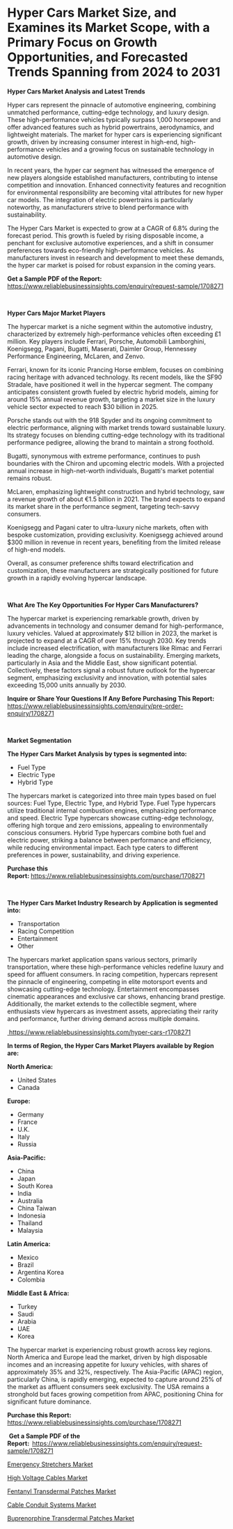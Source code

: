 <p><h1>Hyper Cars Market Size, and Examines its Market Scope, with a Primary Focus on Growth Opportunities, and Forecasted Trends Spanning from 2024 to 2031</h1></p><p><strong>Hyper Cars Market Analysis and Latest Trends</strong></p>
<p><p>Hyper cars represent the pinnacle of automotive engineering, combining unmatched performance, cutting-edge technology, and luxury design. These high-performance vehicles typically surpass 1,000 horsepower and offer advanced features such as hybrid powertrains, aerodynamics, and lightweight materials. The market for hyper cars is experiencing significant growth, driven by increasing consumer interest in high-end, high-performance vehicles and a growing focus on sustainable technology in automotive design.</p><p>In recent years, the hyper car segment has witnessed the emergence of new players alongside established manufacturers, contributing to intense competition and innovation. Enhanced connectivity features and recognition for environmental responsibility are becoming vital attributes for new hyper car models. The integration of electric powertrains is particularly noteworthy, as manufacturers strive to blend performance with sustainability.</p><p>The Hyper Cars Market is expected to grow at a CAGR of 6.8% during the forecast period. This growth is fueled by rising disposable income, a penchant for exclusive automotive experiences, and a shift in consumer preferences towards eco-friendly high-performance vehicles. As manufacturers invest in research and development to meet these demands, the hyper car market is poised for robust expansion in the coming years.</p></p>
<p><strong>Get a Sample PDF of the Report:&nbsp;</strong> <a href="https://www.reliablebusinessinsights.com/enquiry/request-sample/1708271?utm_campaign=84&utm_medium=2&utm_source=Github&utm_content=ia&utm_term=07102024&utm_id=hyper-cars">https://www.reliablebusinessinsights.com/enquiry/request-sample/1708271</a></p>
<p>&nbsp;</p>
<p><strong>Hyper Cars Major Market Players</strong></p>
<p><p>The hypercar market is a niche segment within the automotive industry, characterized by extremely high-performance vehicles often exceeding £1 million. Key players include Ferrari, Porsche, Automobili Lamborghini, Koenigsegg, Pagani, Bugatti, Maserati, Daimler Group, Hennessey Performance Engineering, McLaren, and Zenvo.</p><p>Ferrari, known for its iconic Prancing Horse emblem, focuses on combining racing heritage with advanced technology. Its recent models, like the SF90 Stradale, have positioned it well in the hypercar segment. The company anticipates consistent growth fueled by electric hybrid models, aiming for around 15% annual revenue growth, targeting a market size in the luxury vehicle sector expected to reach $30 billion in 2025.</p><p>Porsche stands out with the 918 Spyder and its ongoing commitment to electric performance, aligning with market trends toward sustainable luxury. Its strategy focuses on blending cutting-edge technology with its traditional performance pedigree, allowing the brand to maintain a strong foothold.</p><p>Bugatti, synonymous with extreme performance, continues to push boundaries with the Chiron and upcoming electric models. With a projected annual increase in high-net-worth individuals, Bugatti's market potential remains robust.</p><p>McLaren, emphasizing lightweight construction and hybrid technology, saw a revenue growth of about €1.5 billion in 2021. The brand expects to expand its market share in the performance segment, targeting tech-savvy consumers.</p><p>Koenigsegg and Pagani cater to ultra-luxury niche markets, often with bespoke customization, providing exclusivity. Koenigsegg achieved around $300 million in revenue in recent years, benefiting from the limited release of high-end models.</p><p>Overall, as consumer preference shifts toward electrification and customization, these manufacturers are strategically positioned for future growth in a rapidly evolving hypercar landscape.</p></p>
<p>&nbsp;</p>
<p><strong>What Are The Key Opportunities For Hyper Cars Manufacturers?</strong></p>
<p><p>The hypercar market is experiencing remarkable growth, driven by advancements in technology and consumer demand for high-performance, luxury vehicles. Valued at approximately $12 billion in 2023, the market is projected to expand at a CAGR of over 15% through 2030. Key trends include increased electrification, with manufacturers like Rimac and Ferrari leading the charge, alongside a focus on sustainability. Emerging markets, particularly in Asia and the Middle East, show significant potential. Collectively, these factors signal a robust future outlook for the hypercar segment, emphasizing exclusivity and innovation, with potential sales exceeding 15,000 units annually by 2030.</p></p>
<p><strong>Inquire or Share Your Questions If Any Before Purchasing This Report:</strong> <a href="https://www.reliablebusinessinsights.com/enquiry/pre-order-enquiry/1708271?utm_campaign=84&utm_medium=2&utm_source=Github&utm_content=ia&utm_term=07102024&utm_id=hyper-cars">https://www.reliablebusinessinsights.com/enquiry/pre-order-enquiry/1708271</a></p>
<p>&nbsp;</p>
<p><strong>Market Segmentation</strong></p>
<p><strong>The Hyper Cars Market Analysis by types is segmented into:</strong></p>
<p><ul><li>Fuel Type</li><li>Electric Type</li><li>Hybrid Type</li></ul></p>
<p><p>The hypercars market is categorized into three main types based on fuel sources: Fuel Type, Electric Type, and Hybrid Type. Fuel Type hypercars utilize traditional internal combustion engines, emphasizing performance and speed. Electric Type hypercars showcase cutting-edge technology, offering high torque and zero emissions, appealing to environmentally conscious consumers. Hybrid Type hypercars combine both fuel and electric power, striking a balance between performance and efficiency, while reducing environmental impact. Each type caters to different preferences in power, sustainability, and driving experience.</p></p>
<p><strong>Purchase this Report:&nbsp;</strong><a href="https://www.reliablebusinessinsights.com/purchase/1708271?utm_campaign=84&utm_medium=2&utm_source=Github&utm_content=ia&utm_term=07102024&utm_id=hyper-cars">https://www.reliablebusinessinsights.com/purchase/1708271</a></p>
<p>&nbsp;</p>
<p><strong>The Hyper Cars Market Industry Research by Application is segmented into:</strong></p>
<p><ul><li>Transportation</li><li>Racing Competition</li><li>Entertainment</li><li>Other</li></ul></p>
<p><p>The hypercars market application spans various sectors, primarily transportation, where these high-performance vehicles redefine luxury and speed for affluent consumers. In racing competition, hypercars represent the pinnacle of engineering, competing in elite motorsport events and showcasing cutting-edge technology. Entertainment encompasses cinematic appearances and exclusive car shows, enhancing brand prestige. Additionally, the market extends to the collectible segment, where enthusiasts view hypercars as investment assets, appreciating their rarity and performance, further driving demand across multiple domains.</p></p>
<p><a href="https://www.reliablebusinessinsights.com/hyper-cars-r1708271?utm_campaign=84&utm_medium=2&utm_source=Github&utm_content=ia&utm_term=07102024&utm_id=hyper-cars">&nbsp;https://www.reliablebusinessinsights.com/hyper-cars-r1708271</a></p>
<p><strong>In terms of Region, the Hyper Cars Market Players available by Region are:</strong></p>
<p>
    <p> <strong> North America: </strong>
        <ul>
            <li>United States</li>
            <li>Canada</li>
        </ul>
        </p> 
    <p> <strong> Europe: </strong>
        <ul>
            <li>Germany</li>
            <li>France</li>
            <li>U.K.</li>
            <li>Italy</li>
            <li>Russia</li>
        </ul>
        </p> 
    <p> <strong> Asia-Pacific: </strong>
        <ul>
            <li>China</li>
            <li>Japan</li>
            <li>South Korea</li>
            <li>India</li>
            <li>Australia</li>
            <li>China Taiwan</li>
            <li>Indonesia</li>
            <li>Thailand</li>
            <li>Malaysia</li>
        </ul>
        </p> 
    <p> <strong> Latin America: </strong>
        <ul>
            <li>Mexico</li>
            <li>Brazil</li>
            <li>Argentina Korea</li>
            <li>Colombia</li>
        </ul>
        </p> 
    <p> <strong> Middle East & Africa: </strong>
        <ul>
            <li>Turkey</li>
            <li>Saudi</li>
            <li>Arabia</li>
            <li>UAE</li>
            <li>Korea</li>
        </ul>
    </p>
    </p>
<p><p>The hypercar market is experiencing robust growth across key regions. North America and Europe lead the market, driven by high disposable incomes and an increasing appetite for luxury vehicles, with shares of approximately 35% and 32%, respectively. The Asia-Pacific (APAC) region, particularly China, is rapidly emerging, expected to capture around 25% of the market as affluent consumers seek exclusivity. The USA remains a stronghold but faces growing competition from APAC, positioning China for significant future dominance.</p></p>
<p><strong>Purchase this Report: </strong><a href="https://www.reliablebusinessinsights.com/purchase/1708271?utm_campaign=84&utm_medium=2&utm_source=Github&utm_content=ia&utm_term=07102024&utm_id=hyper-cars">https://www.reliablebusinessinsights.com/purchase/1708271</a></p>
<p>&nbsp;<strong>Get a Sample PDF of the Report:&nbsp;&nbsp;</strong><a href="https://www.reliablebusinessinsights.com/enquiry/request-sample/1708271?utm_campaign=84&utm_medium=2&utm_source=Github&utm_content=ia&utm_term=07102024&utm_id=hyper-cars">https://www.reliablebusinessinsights.com/enquiry/request-sample/1708271</a></p>
<p><strong></strong></p>
<p><p><a href="https://github.com/GRUBBSCHARLES/Market-Research-Report-List-1/blob/main/emergency-stretchers-market.md?utm_campaign=84&utm_medium=2&utm_source=Github&utm_content=ia&utm_term=07102024&utm_id=hyper-cars">Emergency Stretchers Market</a></p><p><a href="https://issuu.com/reportprime-2/docs/high-voltage-cables-market-size-203_7b0cdf0ce834b8?utm_campaign=84&utm_medium=2&utm_source=Github&utm_content=ia&utm_term=07102024&utm_id=hyper-cars">High Voltage Cables Market</a></p><p><a href="https://www.linkedin.com/pulse/fentanyl-transdermal-patches-market-outlook-forecast-from-akddf?utm_campaign=84&utm_medium=2&utm_source=Github&utm_content=ia&utm_term=07102024&utm_id=hyper-cars">Fentanyl Transdermal Patches Market</a></p><p><a href="https://issuu.com/reportprime-2/docs/cable-conduit-systems-market-size-2_2aaaf6f022fe40?utm_campaign=84&utm_medium=2&utm_source=Github&utm_content=ia&utm_term=07102024&utm_id=hyper-cars">Cable Conduit Systems Market</a></p><p><a href="https://www.linkedin.com/pulse/regulatory-landscape-its-influence-global-buprenorphine-3hpxf?utm_campaign=84&utm_medium=2&utm_source=Github&utm_content=ia&utm_term=07102024&utm_id=hyper-cars">Buprenorphine Transdermal Patches Market</a></p></p>